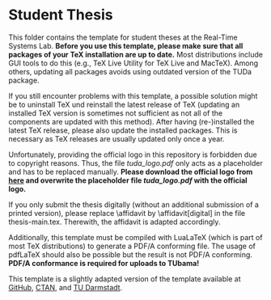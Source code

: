 # Student Thesis

This folder contains the template for student theses at the Real-Time Systems Lab. **Before you use this template, please make sure that all packages of your TeX installation are up to date.** Most distributions include GUI tools to do this (e.g., TeX Live Utility for TeX Live and MacTeX). Among others, updating all packages avoids using outdated version of the TUDa package.

If you still encounter problems with this template, a possible solution might be to uninstall TeX und reinstall the latest release of TeX (updating an installed TeX version is sometimes not sufficient as not all of the components are updated with this method). After having (re-)installed the latest TeX release, please also update the installed packages. This is necessary as TeX releases are usually updated only once a year.

Unfortunately, providing the official logo in this repository is forbidden due to copyright reasons.
Thus, the file *tuda_logo.pdf* only acts as a placeholder and has to be replaced manually.
**Please download the official logo from [here](https://download.hrz.tu-darmstadt.de/protected/CE/TUDa_LaTeX/tuda_logo.pdf) and overwrite the placeholder file *tuda_logo.pdf* with the official logo.**

If you only submit the thesis digitally (without an additional submission of a printed version), please replace \\affidavit by \\affidavit\[digital\] in the file thesis-main.tex. Therewith, the affidavit is adapted accordingly.

Additionally, this template must be compiled with LuaLaTeX (which is part of most TeX distributions) to generate a PDF/A conforming file. The usage of pdfLaTeX should also be possible but the result is not PDF/A conforming. **PDF/A conformance is required for uploads to TUbama!**

This template is a slightly adapted version of the template available at [GitHub](https://github.com/tudace/tuda_latex_templates), [CTAN](https://www.ctan.org/pkg/tuda-ci), and [TU Darmstadt](https://www.ce.tu-darmstadt.de/ce/latex_tuda/index.de.jsp).


